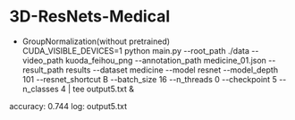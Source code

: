 # 3D-ResNets-Medical

- GroupNormalization(without pretrained)  
CUDA_VISIBLE_DEVICES=1 python main.py --root_path ./data --video_path kuoda_feihou_png --annotation_path medicine_01.json --result_path results --dataset medicine --model resnet --model_depth 101 --resnet_shortcut B --batch_size 16 --n_threads 0 --checkpoint 5 --n_classes 4 | tee output5.txt &

accuracy:  0.744
log: output5.txt 


